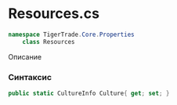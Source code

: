
# Resources.cs
```csharp
namespace TigerTrade.Core.Properties  
    class Resources
```

Описание

### Синтаксис
```csharp
public static CultureInfo Culture{ get; set; }
```
